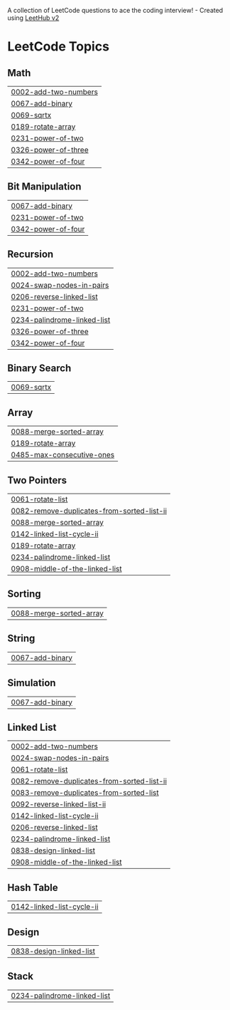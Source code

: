 A collection of LeetCode questions to ace the coding interview! - Created using [LeetHub v2](https://github.com/arunbhardwaj/LeetHub-2.0)
<!---LeetCode Topics Start-->
# LeetCode Topics
## Math
|  |
| ------- |
| [0002-add-two-numbers](https://github.com/dileep2508/CollegeCode/tree/master/0002-add-two-numbers) |
| [0067-add-binary](https://github.com/dileep2508/CollegeCode/tree/master/0067-add-binary) |
| [0069-sqrtx](https://github.com/dileep2508/CollegeCode/tree/master/0069-sqrtx) |
| [0189-rotate-array](https://github.com/dileep2508/CollegeCode/tree/master/0189-rotate-array) |
| [0231-power-of-two](https://github.com/dileep2508/CollegeCode/tree/master/0231-power-of-two) |
| [0326-power-of-three](https://github.com/dileep2508/CollegeCode/tree/master/0326-power-of-three) |
| [0342-power-of-four](https://github.com/dileep2508/CollegeCode/tree/master/0342-power-of-four) |
## Bit Manipulation
|  |
| ------- |
| [0067-add-binary](https://github.com/dileep2508/CollegeCode/tree/master/0067-add-binary) |
| [0231-power-of-two](https://github.com/dileep2508/CollegeCode/tree/master/0231-power-of-two) |
| [0342-power-of-four](https://github.com/dileep2508/CollegeCode/tree/master/0342-power-of-four) |
## Recursion
|  |
| ------- |
| [0002-add-two-numbers](https://github.com/dileep2508/CollegeCode/tree/master/0002-add-two-numbers) |
| [0024-swap-nodes-in-pairs](https://github.com/dileep2508/CollegeCode/tree/master/0024-swap-nodes-in-pairs) |
| [0206-reverse-linked-list](https://github.com/dileep2508/CollegeCode/tree/master/0206-reverse-linked-list) |
| [0231-power-of-two](https://github.com/dileep2508/CollegeCode/tree/master/0231-power-of-two) |
| [0234-palindrome-linked-list](https://github.com/dileep2508/CollegeCode/tree/master/0234-palindrome-linked-list) |
| [0326-power-of-three](https://github.com/dileep2508/CollegeCode/tree/master/0326-power-of-three) |
| [0342-power-of-four](https://github.com/dileep2508/CollegeCode/tree/master/0342-power-of-four) |
## Binary Search
|  |
| ------- |
| [0069-sqrtx](https://github.com/dileep2508/CollegeCode/tree/master/0069-sqrtx) |
## Array
|  |
| ------- |
| [0088-merge-sorted-array](https://github.com/dileep2508/CollegeCode/tree/master/0088-merge-sorted-array) |
| [0189-rotate-array](https://github.com/dileep2508/CollegeCode/tree/master/0189-rotate-array) |
| [0485-max-consecutive-ones](https://github.com/dileep2508/CollegeCode/tree/master/0485-max-consecutive-ones) |
## Two Pointers
|  |
| ------- |
| [0061-rotate-list](https://github.com/dileep2508/CollegeCode/tree/master/0061-rotate-list) |
| [0082-remove-duplicates-from-sorted-list-ii](https://github.com/dileep2508/CollegeCode/tree/master/0082-remove-duplicates-from-sorted-list-ii) |
| [0088-merge-sorted-array](https://github.com/dileep2508/CollegeCode/tree/master/0088-merge-sorted-array) |
| [0142-linked-list-cycle-ii](https://github.com/dileep2508/CollegeCode/tree/master/0142-linked-list-cycle-ii) |
| [0189-rotate-array](https://github.com/dileep2508/CollegeCode/tree/master/0189-rotate-array) |
| [0234-palindrome-linked-list](https://github.com/dileep2508/CollegeCode/tree/master/0234-palindrome-linked-list) |
| [0908-middle-of-the-linked-list](https://github.com/dileep2508/CollegeCode/tree/master/0908-middle-of-the-linked-list) |
## Sorting
|  |
| ------- |
| [0088-merge-sorted-array](https://github.com/dileep2508/CollegeCode/tree/master/0088-merge-sorted-array) |
## String
|  |
| ------- |
| [0067-add-binary](https://github.com/dileep2508/CollegeCode/tree/master/0067-add-binary) |
## Simulation
|  |
| ------- |
| [0067-add-binary](https://github.com/dileep2508/CollegeCode/tree/master/0067-add-binary) |
## Linked List
|  |
| ------- |
| [0002-add-two-numbers](https://github.com/dileep2508/CollegeCode/tree/master/0002-add-two-numbers) |
| [0024-swap-nodes-in-pairs](https://github.com/dileep2508/CollegeCode/tree/master/0024-swap-nodes-in-pairs) |
| [0061-rotate-list](https://github.com/dileep2508/CollegeCode/tree/master/0061-rotate-list) |
| [0082-remove-duplicates-from-sorted-list-ii](https://github.com/dileep2508/CollegeCode/tree/master/0082-remove-duplicates-from-sorted-list-ii) |
| [0083-remove-duplicates-from-sorted-list](https://github.com/dileep2508/CollegeCode/tree/master/0083-remove-duplicates-from-sorted-list) |
| [0092-reverse-linked-list-ii](https://github.com/dileep2508/CollegeCode/tree/master/0092-reverse-linked-list-ii) |
| [0142-linked-list-cycle-ii](https://github.com/dileep2508/CollegeCode/tree/master/0142-linked-list-cycle-ii) |
| [0206-reverse-linked-list](https://github.com/dileep2508/CollegeCode/tree/master/0206-reverse-linked-list) |
| [0234-palindrome-linked-list](https://github.com/dileep2508/CollegeCode/tree/master/0234-palindrome-linked-list) |
| [0838-design-linked-list](https://github.com/dileep2508/CollegeCode/tree/master/0838-design-linked-list) |
| [0908-middle-of-the-linked-list](https://github.com/dileep2508/CollegeCode/tree/master/0908-middle-of-the-linked-list) |
## Hash Table
|  |
| ------- |
| [0142-linked-list-cycle-ii](https://github.com/dileep2508/CollegeCode/tree/master/0142-linked-list-cycle-ii) |
## Design
|  |
| ------- |
| [0838-design-linked-list](https://github.com/dileep2508/CollegeCode/tree/master/0838-design-linked-list) |
## Stack
|  |
| ------- |
| [0234-palindrome-linked-list](https://github.com/dileep2508/CollegeCode/tree/master/0234-palindrome-linked-list) |
<!---LeetCode Topics End-->